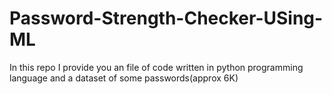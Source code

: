 # Password-Strength-Checker-USing-ML
In this repo I provide you an file of code written in python programming language and a dataset of some passwords(approx 6K)

